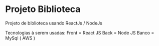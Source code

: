 # Projeto Biblioteca
Projeto de biblioteca usando ReactJs / NodeJs

Tecnologias à serem usadas:
Front = React JS
Back =  Node JS 
Banco = MySql ( AWS )